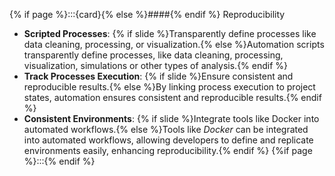 {% if page %}:::{card}{% else %}####{% endif %} Reproducibility
- **Scripted Processes**: {% if slide %}Transparently define processes like data cleaning, processing, or visualization.{% else %}Automation scripts transparently define processes, like data cleaning, processing, visualization, simulations or other types of analysis.{% endif %}
- **Track Processes Execution**: {% if slide %}Ensure consistent and reproducible results.{% else %}By linking process execution to project states, automation ensures consistent and reproducible results.{% endif %}
- **Consistent Environments**: {% if slide %}Integrate tools like Docker into automated workflows.{% else %}Tools like _Docker_ can be integrated into automated workflows, allowing developers to define and replicate environments easily, enhancing reproducibility.{% endif %}
{%if page %}:::{% endif %}

